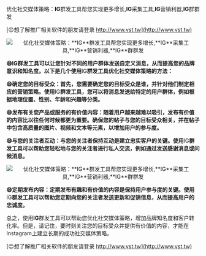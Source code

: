 优化社交媒体策略：**IG**群发工具帮您实现更多增长,**IG**采集工具,**IG**营销利器,**IG**群群发

[😍想了解推广相关软件的朋友请登录 http://www.vst.tw](http://www.vst.tw)

 <center><img src="https://vst.tw/MP4/tuiguang/png/4.png" alt="优化社交媒体策略：**IG**群发工具帮您实现更多增长,**IG**采集工具,**IG**营销利器,**IG**群群发"></center>

**😄**IG**群发工具可以让您针对不同的用户群体发送自定义消息，从而提高您的品牌意识和知名度。以下是几个使用**IG**群发工具优化社交媒体策略的方法：**

**😄确定您的目标受众：首先，您需要确定您的目标受众是谁，并针对他们制定相应的营销策略。使用**IG**群发工具，您可以将消息发送给特定的用户群体，例如根据地理位置、性别、年龄和兴趣等分类。**

**😄发布有关您产品或服务的有价值内容：随着用户越来越难以吸引，发布有价值的内容比以往任何时候都更为重要。确保您的帖子与您的目标受众相关，并在帖子中包含高质量的图片、视频和文本等元素，以增加用户的参与度。**

**😄与您的关注者互动：与您的关注者保持互动是建立忠实客户的关键。使用**IG**群发工具可以帮助您轻松地与您的关注者进行私人交流，例如通过发送感谢消息或问候消息。**

 <center><img src="https://vst.tw/MP4/tuiguang/png/5.png" alt="优化社交媒体策略：**IG**群发工具帮您实现更多增长,**IG**采集工具,**IG**营销利器,**IG**群群发"></center>

**😄定期发布内容：定期发布有趣和有价值的内容是保持用户参与度的关键。使用**IG**群发工具可以帮助您定期向您的关注者发送更新和促销信息，从而提高用户的忠诚度。**

总之，使用**IG**群发工具可以帮助您优化社交媒体策略，增加品牌知名度和客户转化率。但是，请记住，要时刻关注您的目标受众并提供有价值的内容，才能在Instagram上建立长期的成功社交媒体策略。

[😍想了解推广相关软件的朋友请登录 http://www.vst.tw](http://www.vst.tw)



